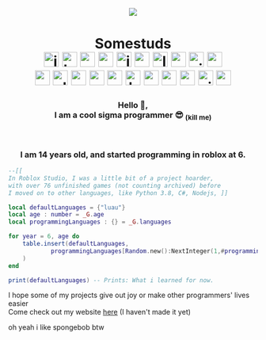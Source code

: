 <p align="center">
    <img src="https://github.com/somestuds/somestuds/blob/master/readme.png?raw=true">
    </br>
    <h1 align="center">Somestuds </br>
        <img height="30px" src="https://cdn.jsdelivr.net/gh/devicons/devicon@latest/icons/javascript/javascript-original.svg" title="Javascript" alt="js"/>
        <img height="30px" src="https://cdn.jsdelivr.net/gh/devicons/devicon@latest/icons/typescript/typescript-original.svg" title="Typescript" alt="ts"/>
        <img height="30px" src="https://cdn.jsdelivr.net/gh/devicons/devicon@latest/icons/python/python-original.svg" title="Python" alt="py"/>
        <img height="30px" src="https://cdn.jsdelivr.net/gh/devicons/devicon@latest/icons/csharp/csharp-original.svg" title="C#" alt="csharp"/>
        <img height="30px" src="https://cdn.jsdelivr.net/gh/devicons/devicon@latest/icons/java/java-original-wordmark.svg" title="Java" alt="java"/>
        <img height="30px" src="https://cdn.jsdelivr.net/gh/devicons/devicon@latest/icons/rust/rust-original.svg" title="Rustlang" alt="rust"/>
        <img height="30px" src="https://upload.wikimedia.org/wikipedia/commons/thumb/8/8f/Luau_Logo_%28Programming_Language%29.svg/60px-Luau_Logo_%28Programming_Language%29.svg.png?20220524083445" title="Luau (Roblox)" alt="luau"/>
        <img height="30px" src="https://cdn.jsdelivr.net/gh/devicons/devicon@latest/icons/visualbasic/visualbasic-original.svg" title="Visual Basic" alt="vbdotnet"/>
        <img height="30px" src="https://cdn.jsdelivr.net/gh/devicons/devicon@latest/icons/visualstudio/visualstudio-original.svg" title="Visual Studio" alt="visualstudio"/>
        <img height="30px" src="https://cdn.jsdelivr.net/gh/devicons/devicon@latest/icons/vscode/vscode-original.svg" title="Visual Studio Code" alt="vscode"/> </br>
        <img height="30px" src="https://cdn.jsdelivr.net/gh/devicons/devicon@latest/icons/react/react-original-wordmark.svg" title="React" alt="reactjs"/>
        <img height="30px" src="https://cdn.jsdelivr.net/gh/devicons/devicon@latest/icons/electron/electron-original.svg" title="Electron" alt="electron"/>
        <img height="30px" src="https://cdn.jsdelivr.net/gh/devicons/devicon@latest/icons/nextjs/nextjs-original.svg" title="Next.js" alt="nextjs"/>
        <img height="30px" src="https://cdn.jsdelivr.net/gh/devicons/devicon@latest/icons/vercel/vercel-original.svg" title="Vercel" alt="vercel"/>
        <img height="30px" src="https://cdn.jsdelivr.net/gh/devicons/devicon@latest/icons/godot/godot-original.svg" title="Godot" alt="godot"/>
        <img height="30px" src="https://cdn.jsdelivr.net/gh/devicons/devicon@latest/icons/html5/html5-original.svg" title="HTML" alt="html"/>
        <img height="30px" src="https://upload.wikimedia.org/wikipedia/commons/b/bb/WinUI_Icon.svg" title="Windows UI 3" alt="winui3"/>
        <img height="30px" src="https://cdn.jsdelivr.net/gh/devicons/devicon@latest/icons/markdown/markdown-original.svg" title="Markdown" alt="markdown"/>
        <img height="30px" src="https://cdn.jsdelivr.net/gh/devicons/devicon@latest/icons/windows11/windows11-original.svg" title="Windows Development" alt="windows dev"/>
        <img height="30px" src="https://cdn.jsdelivr.net/gh/devicons/devicon@latest/icons/vitejs/vitejs-original.svg" title="Vitejs/Vitepress" alt="vite"/>
        <img height="30px" src="https://cdn.jsdelivr.net/gh/devicons/devicon@latest/icons/unity/unity-original.svg" title="Unity 3D" alt="unity"/>
    </h1>
    <h3 align="center">
        Hello 👋,</br>
        I am a cool sigma programmer 😎 <sub>(kill me)</sub>
    </h3>
    </br>
    <h3 align="center">
        I am <!-- _startage --> 14 <!-- _endage --> years old, and started programming in roblox at 6.
    </h3>
</p>

```lua
--[[ 
In Roblox Studio, I was a little bit of a project hoarder,
with over 76 unfinished games (not counting archived) before 
I moved on to other languages, like Python 3.8, C#, Nodejs, ]]

local defaultLanguages = {"luau"}
local age : number = _G.age
local programmingLanguages : {} = _G.languages

for year = 6, age do
    table.insert(defaultLanguages,
            programmingLanguages[Random.new():NextInteger(1,#programmingLanguages)]
    )
end

print(defaultLanguages) -- Prints: What i learned for now.
```
I hope some of my projects give out joy or make other programmers' lives easier</br>
Come check out my website [here](https://somestuds.github.io) (I haven't made it yet)

oh yeah i like spongebob btw